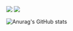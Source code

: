 <img src="https://capsule-render.vercel.app/api?type=waving&color=auto&height=150&section=header&text=Daepung%20GibHub!!&fontSize=75" />

<img src="https://github-readme-stats.vercel.app/api/top-langs/?username=dpung1&layout=compact">

![Anurag's GitHub stats](https://github-readme-stats.vercel.app/api?username=dpung1&show_icons=true&theme=radical)
